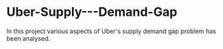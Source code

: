 # Uber-Supply---Demand-Gap
In this project various aspects of Uber's supply demand gap problem has been analysed.
